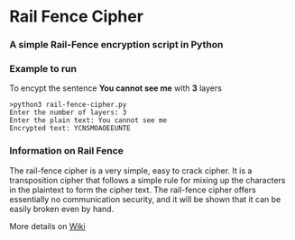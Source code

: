 # Rail Fence Cipher
### A simple Rail-Fence encryption script in Python

### Example to run
To encypt the sentence __You cannot see me__ with __3__ layers
```
>python3 rail-fence-cipher.py
Enter the number of layers: 3
Enter the plain text: You cannot see me
Encrypted text: YCNSMOAOEEUNTE
```

### Information on Rail Fence
The rail-fence cipher is a very simple, easy to crack cipher. 
It is a transposition cipher that follows a simple rule for mixing 
up the characters in the plaintext to form the cipher text. 
The rail-fence cipher offers essentially no communication security, 
and it will be shown that it can be easily broken even by hand.

More details on [Wiki](https://en.wikipedia.org/wiki/Rail_fence_cipher)
